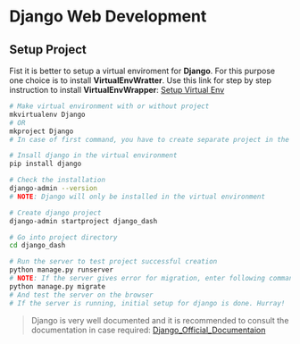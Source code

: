 # Django Web Development
## Setup Project
Fist it is better to setup a virtual enviroment for __Django__. For this purpose one choice is to install __VirtualEnvWratter__. Use this link for step by step instruction to install __VirtualEnvWrapper__:
[Setup Virtual Env](../Python/Virtual_Env.md)

```bash
# Make virtual environment with or without project
mkvirtualenv Django
# OR
mkproject Django
# In case of first command, you have to create separate project in the environment created.

# Insall django in the virtual environment
pip install django

# Check the installation
django-admin --version
# NOTE: Django will only be installed in the virtual environment

# Create django project
django-admin startproject django_dash

# Go into project directory
cd django_dash

# Run the server to test project successful creation
python manage.py runserver
# NOTE: If the server gives error for migration, enter following command:
python manage.py migrate
# And test the server on the browser
# If the server is running, initial setup for django is done. Hurray!
```
> Django is very well documented and it is recommended to consult the documentation in case required:
[Django_Official_Documentaion](https://docs.djangoproject.com/en/3.0/)